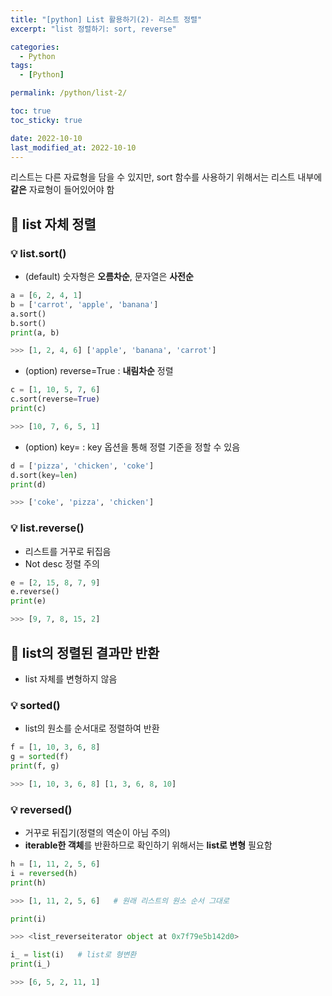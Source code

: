 ```yaml
---
title: "[python] List 활용하기(2)- 리스트 정렬"
excerpt: "list 정렬하기: sort, reverse"

categories:
  - Python
tags:
  - [Python]

permalink: /python/list-2/

toc: true
toc_sticky: true

date: 2022-10-10
last_modified_at: 2022-10-10
---
```


리스트는 다른 자료형을 담을 수 있지만, sort 함수를 사용하기 위해서는 리스트 내부에 **같은** 자료형이 들어있어야 함

## 🚀 list 자체 정렬
### 💡 list.sort()
- (default) 숫자형은 **오름차순**, 문자열은 **사전순**

```python
a = [6, 2, 4, 1]
b = ['carrot', 'apple', 'banana']
a.sort()
b.sort()
print(a, b)

>>> [1, 2, 4, 6] ['apple', 'banana', 'carrot']
```

- (option) reverse=True : **내림차순** 정렬

```python
c = [1, 10, 5, 7, 6]
c.sort(reverse=True)
print(c)

>>> [10, 7, 6, 5, 1]
```

- (option) key= : key 옵션을 통해 정렬 기준을 정할 수 있음

```python
d = ['pizza', 'chicken', 'coke']
d.sort(key=len)
print(d)

>>> ['coke', 'pizza', 'chicken']
```

### 💡 list.reverse()
- 리스트를 거꾸로 뒤집음
- Not desc 정렬 주의

```python
e = [2, 15, 8, 7, 9]
e.reverse()
print(e)

>>> [9, 7, 8, 15, 2]
```

## 🚀 list의 정렬된 결과만 반환
- list 자체를 변형하지 않음

### 💡 sorted()
- list의 원소를 순서대로 정렬하여 반환

```python
f = [1, 10, 3, 6, 8]
g = sorted(f)
print(f, g)

>>> [1, 10, 3, 6, 8] [1, 3, 6, 8, 10]
```

### 💡 reversed()
- 거꾸로 뒤집기(정렬의 역순이 아님 주의)
- **iterable한 객체**를 반환하므로 확인하기 위해서는 **list로 변형** 필요함

```python
h = [1, 11, 2, 5, 6]
i = reversed(h)
print(h)

>>> [1, 11, 2, 5, 6]   # 원래 리스트의 원소 순서 그대로
```

```python
print(i)

>>> <list_reverseiterator object at 0x7f79e5b142d0>
```
```python
i_ = list(i)   # list로 형변환
print(i_)

>>> [6, 5, 2, 11, 1]
```
